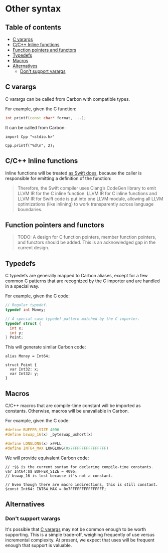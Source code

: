 # Other syntax

<!--
Part of the Carbon Language project, under the Apache License v2.0 with LLVM
Exceptions. See /LICENSE for license information.
SPDX-License-Identifier: Apache-2.0 WITH LLVM-exception
-->

## Table of contents

<!-- toc -->

- [C varargs](#c-varargs)
- [C/C++ Inline functions](#cc-inline-functions)
- [Function pointers and functors](#function-pointers-and-functors)
- [Typedefs](#typedefs)
- [Macros](#macros)
- [Alternatives](#alternatives)
  - [Don't support varargs](#dont-support-varargs)

<!-- tocstop -->

## C varargs

C varargs can be called from Carbon with compatible types.

For example, given the C function:

```cc
int printf(const char* format, ...);
```

It can be called from Carbon:

```carbon
import Cpp "<stdio.h>"

Cpp.printf("%d\n", 2);
```

## C/C++ Inline functions

Inline functions will be treated
[as Swift does](https://github.com/apple/swift/blob/master/docs/HowSwiftImportsCAPIs.md#inline-functions),
because the caller is responsible for emitting a definition of the function:

> Therefore, the Swift compiler uses Clang’s CodeGen library to emit LLVM IR for
> the C inline function. LLVM IR for C inline functions and LLVM IR for Swift
> code is put into one LLVM module, allowing all LLVM optimizations (like
> inlining) to work transparently across language boundaries.

## Function pointers and functors

> TODO: A design for C function pointers, member function pointers, and functors
> should be added. This is an acknowledged gap in the current design.

## Typedefs

C typedefs are generally mapped to Carbon aliases, except for a few common C
patterns that are recognized by the C importer and are handled in a special way.

For example, given the C code:

```cc
// Regular typedef.
typedef int Money;

// A special case typedef pattern matched by the C importer.
typedef struct {
  int x;
  int y;
} Point;
```

This will generate similar Carbon code:

```carbon
alias Money = Int64;

struct Point {
  var Int32: x;
  var Int32: y;
}
```

## Macros

C/C++ macros that are compile-time constant will be imported as constants.
Otherwise, macros will be unavailable in Carbon.

For example, given the C code:

```cc
#define BUFFER_SIZE 4096
#define bswap_16(x) _byteswap_ushort(x)

#define LONGLONG(x) x##LL
#define INT64_MAX LONGLONG(0x7FFFFFFFFFFFFFFF)
```

We will provide equivalent Carbon code:

```carbon
// :$$ is the current syntax for declaring compile-time constants.
var Int64:$$ BUFFER_SIZE = 4096;
// bswap_16 is lost because it's not a constant.

// Even though there are macro indirections, this is still constant.
$const Int64: INT64_MAX = 0x7FFFFFFFFFFFFFFF;
```

## Alternatives

### Don't support varargs

It's possible that [C varargs](#c-varargs) may not be common enough to be worth
supporting. This is a simple trade-off, weighing frequently of use versus
incremental complexity. At present, we expect that uses will be frequent enough
that support is valuable.
